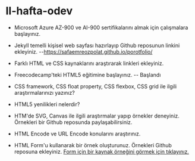 # II-hafta-odev

- Microsoft Azure AZ-900 ve AI-900 sertifikalarını almak için çalışmalara başlayınız.

- Jekyll temelli kişisel web sayfası hazırlayıp Github reposunun linkini ekleyiniz.
--https://safaemreozpolat.github.io/porotfolio/

- Farklı HTML ve CSS kaynaklarını araştırarak linkleri ekleyiniz.

- Freecodecamp'teki HTML5 eğitimine başlayınız.
-- Başlandı 

- CSS framework, CSS float property, CSS flexbox, CSS grid ile ilgili araştırmalarınızı yazınız?

- HTML5 yenilikleri nelerdir?

- HTM'de SVG, Canvas ile ilgili araştırmalar yapıp örnekler deneyiniz. Örnekleri bir Github reposunda paylaşabilirsiniz.

- HTML Encode ve URL Encode konularını araştırınız.
 
- HTML Form'u kullanarak bir örnek oluşturunuz. Örnekleri Github reposuna ekleyiniz. [Form için bir kaynak örneğini görmek için tıklayınız.](https://developer.mozilla.org/en-US/docs/Learn/Forms/Your_first_form)
